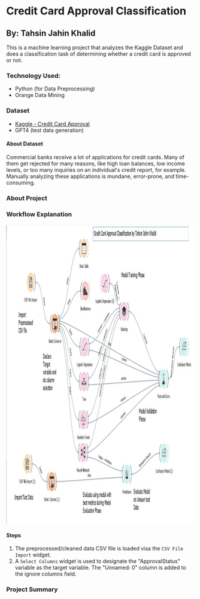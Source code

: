 # Credit Card Approval Classification
## By: Tahsin Jahin Khalid
This is a machine learning project that analyzes the Kaggle Dataset and does a classification task of determining whether a credit card is approved or not.

### Technology Used:
- Python (for Data Preprocessing)
- Orange Data Mining

### Dataset
- [Kaggle - Credit Card Approval](https://www.kaggle.com/datasets/youssefaboelwafa/credit-card-approval/)
- GPT4 (test data generation)

#### About Dataset
Commercial banks receive a lot of applications for credit cards. Many of them get rejected for many reasons, like high loan balances, low income levels, or too many inquiries on an individual's credit report, for example. Manually analyzing these applications is mundane, error-prone, and time-consuming.

### About Project

### Workflow Explanation

<img src="imgs/main_workflow.jpg" width=1000 height=800 title="ML Workflow in Orange Data Mining v3.36.1"/>

#### Steps
1. The preprocessed/cleaned data CSV file is loaded visa the `CSV File Import` widget.
2. A `Select Columns` widget is used to designate the "ApprovalStatus" variable as the target variable. The "Unnamed: 0" column is added to the ignore columns field. 

### Project Summary

